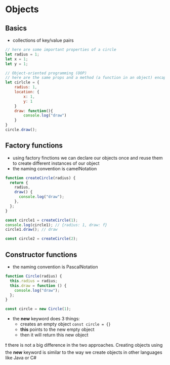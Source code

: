 # Objects

## Basics

- collections of key/value pairs

```javascript
// here are some important properties of a circle
let radius = 1;
let x = 1;
let y = 1;

// Object-oriented programming (OOP)
// here are the same props and a method (a function in an object) encapsulated in an object circle.
let cirlcle = {
    radius: 1,
    location: {
        x: 1,
        y: 1
    }
    draw: function(){
        console.log("draw")
    }
}
circle.draw();
```

## Factory functions

- using factory finctions we can declare our objects once and reuse them to create different instances of our object
- the naming convention is camelNotation

```javascript
function createCircle(radius) {
  return {
    radius,
    draw() {
      console.log("draw");
    },
  };
}

const circle1 = createCircle(1);
console.log(circle1); // {radius: 1, draw: f}
circle1.draw(); // draw

const circle2 = createCircle(2);
```

## Constructor functions

- the naming convention is PascalNotation

```javascript
function Circle(radius) {
  this.radius = radius;
  this.draw = function () {
    console.log("draw");
  };
}

const circle = new Circle(1);
```

- the **new** keyword does 3 things:
  - creates an empty object `const circle = {}`
  - **this** points to the new empty object
  - then it will return this new object

❗ there is not a big difference in the two approaches. Creating objects using the **new** keyword is similar to the way we create objects in other languages like Java or C#
